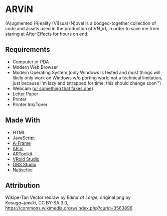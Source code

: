 # ARViN
(A)ugmented (R)eality (Vi)sual (N)ovel is a bodged-together collection of code and assets used in the production of VN_irl, in order to save me from staring at After Effects for hours on end.

## Requirements
 - Computer or PDA
 - Modern Web Browser
 - Modern Operating System (only Windows is tested and most things will likely only work on Windows w/o porting work; not a technical limitation, just because I'm lazy and tstrapped for time; this should change soon™)
 - Webcam ([or something that fakes one](https://www.elgato.com/en/gaming/cam-link-4k))
 - Letter Paper
 - Printer
 - Printer Ink/Toner

## Made With
 - HTML
 - JavaScript
 - [A-Frame](https://aframe.io/)
 - [AR.js](https://github.com/jeromeetienne/AR.js/blob/master/README.md)
 - [ARToolkit](https://github.com/artoolkitx/artoolkitx)
 - [VRoid Studio](https://studio.vroid.com/)
 - [OBS Studio](https://obsproject.com/)
 - [Nativefier](https://github.com/jiahaog/Nativefier)

## Attribution
Wikipe-Tan Vector redraw by *Editor at Large*, original png by *Kasuga~jawiki*, CC BY-SA 3.0, https://commons.wikimedia.org/w/index.php?curid=3563896
